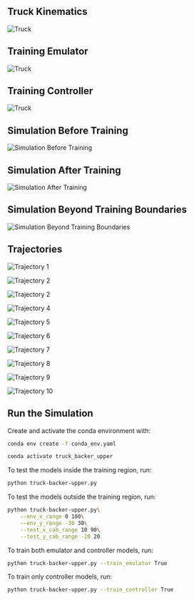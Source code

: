 ## Truck Kinematics 

![Truck](figures/truck-kinematics.png)

## Training Emulator 

![Truck](figures/emulator-training.png)

## Training Controller

![Truck](figures/controller-training.png)

## Simulation Before Training 

![Simulation Before Training](gifs/lesson-0-2025-06-03_10-18PM.gif)

## Simulation After Training

![Simulation After Training](gifs/lesson-10-2025-06-03_09-13PM.gif)

## Simulation Beyond Training Boundaries

![Simulation Beyond Training Boundaries](gifs/lesson-10-2025-06-03_09-36PM.gif)

## Trajectories

![Trajectory 1](trajectories/lesson-10-2025-06-03_09-36PM/trajectory-1.png)

![Trajectory 2](trajectories/lesson-10-2025-06-03_09-36PM/trajectory-2.png)

![Trajectory 2](trajectories/lesson-10-2025-06-03_09-36PM/trajectory-3.png)

![Trajectory 4](trajectories/lesson-10-2025-06-03_09-36PM/trajectory-4.png)

![Trajectory 5](trajectories/lesson-10-2025-06-03_09-36PM/trajectory-5.png)

![Trajectory 6](trajectories/lesson-10-2025-06-03_09-36PM/trajectory-6.png)

![Trajectory 7](trajectories/lesson-10-2025-06-03_09-36PM/trajectory-7.png)

![Trajectory 8](trajectories/lesson-10-2025-06-03_09-36PM/trajectory-8.png)

![Trajectory 9](trajectories/lesson-10-2025-06-03_09-36PM/trajectory-9.png)

![Trajectory 10](trajectories/lesson-10-2025-06-03_09-36PM/trajectory-10.png)

## Run the Simulation

Create and activate the conda environment with:

```bash
conda env create -f conda_env.yaml
```

```bash
conda activate truck_backer_upper
```

To test the models inside the training region, run:

```bash
python truck-backer-upper.py
```
To test the models outside the training region, run:

```bash
python truck-backer-upper.py\
    --env_x_range 0 100\
    --env_y_range -30 30\
    --test_x_cab_range 10 90\
    --test_y_cab_range -20 20
```

To train both emulator and controller models, run:

```bash
python truck-backer-upper.py --train_emulator True 
```

To train only controller models, run:

```bash
python truck-backer-upper.py --train_controller True 
```

